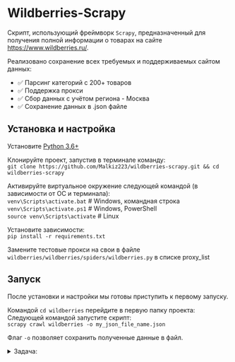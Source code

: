 # Wildberries-Scrapy

Скрипт, использующий фреймворк `Scrapy`, предназначенный для получения полной информации о товарах на
сайте https://www.wildberries.ru/.

Реализовано сохранение всех требуемых и поддерживаемых сайтом данных:

- :white_check_mark: Парсинг категорий с 200+ товаров
- :white_check_mark: Поддержка прокси
- :white_check_mark: Сбор данных с учётом региона - Москва
- :white_check_mark: Сохранение данных в .json файле

## Установка и настройка

Установите [Python 3.6+](https://www.python.org/)

Клонируйте проект, запустив в терминале команду:<br>
```git clone https://github.com/Malkiz223/wildberries-scrapy.git && cd wildberries-scrapy```<br>

Активируйте виртуальное окружение следующей командой (в зависимости от ОС и терминала):<br>
`venv\Scripts\activate.bat` # Windows, командная строка<br>
`venv\Scripts\activate.ps1` # Windows, PowerShell<br>
`source venv\Scripts\activate` # Linux

Установите зависимости:<br>
`pip install -r requirements.txt`

Замените тестовые прокси на свои в файле `wildberries/wildberries/spiders/wildberries.py` в списке proxy_list

## Запуск

После установки и настройки мы готовы приступить к первому запуску.

Командой `cd wildberries` перейдите в первую папку проекта:<br>
Следующей командой запустите скрипт:<br>
`scrapy crawl wildberries -o my_json_file_name.json`

Флаг `-o` позволяет сохранить полученные данные в файл.

<details> 
<summary>Задача:</summary>

Используя фреймворк Scrapy необходимо написать код программы для получения информации о товарах интернет-магазина из выбранной категории по заранее заданному шаблону, 
данную информацию необходимо представлять в виде списка словарей (один товар - один словарь) и сохрянить в файл с расширением .json

Выбрать категорию с количеством от 200 до 500 товаров на сайте wildberries.ru (например https://www.wildberries.ru/catalog/obuv/zhenskaya/sabo-i-myuli/myuli)

Обязательно осуществлять сбор данных с учетом региона - Москва.

По возможности в процессе сбора использовать подключение через прокси.

Словарь, содержащий информацию о товаре:

```python
{
    "timestamp": "",  # {str} Текущее время в формате timestamp
    "RPC": "",  # {str} Уникальный код товара
    "url": "",  # {str} Ссылка на страницу товара
    "title": "",
    # {str} Заголовок/название товара (если в карточке товара указан цвет или объем, необходимо добавить их в title в формате: "{название}, {цвет}")
    "marketing_tags": [],
    # {list of str} Список тегов, например: ['Популярный', 'Акция', 'Подарок'], если тэг представлен в виде изображения собирать его не нужно
    "brand": "",  # {str} Брэнд товара
    "section": [],
    # {list of str} Иерархия разделов, например: ['Игрушки', 'Развивающие и интерактивные игрушки', 'Интерактивные игрушки']
    "price_data": {
        "current": 0.,  # {float} Цена со скидкой, если скидки нет то = original
        "original": 0.,  # {float} Оригинальная цена
        "sale_tag": ""
        # {str} Если есть скидка на товар, то необходимо вычислить процент скидки и записать формате: "Скидка {}%"
    },
    "stock": {
        "in_stock": True,  # {bool} Должно отражать наличие товара в магазине
        "count": 0  # {int} Если есть возможность получить информацию о количестве оставшегося товара в наличии, иначе 0
    },
    "assets": {
        "main_image": "",  # {str} Ссылка на основное изображение товара
        "set_images": [],  # {list of str} Список больших изображений товара
        "view360": [],  # {list of str}
        "video": []  # {list of str} 
    },
    "metadata": {
        "__description": "",  # {str} Описание товара
        # Ниже добавить все характеристики которые могут быть на странице товара, такие как Артикул, Код товара, Цвет, Объем, Страна производитель и т.д.
        "АРТИКУЛ": "A88834",
        "СТРАНА ПРОИЗВОДИТЕЛЬ": "Китай"
    },
    "variants": 1,
    # {int} Кол-во вариантов у товара в карточке (За вариант считать только цвет или объем/масса. Размер у одежды или обуви вариантами не считаются)
}
```

</details>
